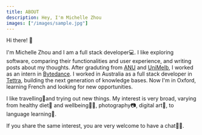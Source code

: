 ```yaml
---
title: ABOUT
description: Hey, I'm Michelle Zhou
images: ["/images/sample.jpg"]
---
```

<!-- emoji cheatsheet: 
https://www.webfx.com/tools/emoji-cheat-sheet/ -->

Hi there! :wave:

I'm Michelle Zhou and I am a full stack developer:computer:. I like exploring software, comparing their functionalities and user experience, and writing posts about my thoughts. After graduting from [ANU](https://www.anu.edu.au/) and [UniMelb](https://www.unimelb.edu.au/), I worked as an intern in [Bytedance](https://www.bytedance.com/en/). I worked in Australia as a full stack developer in [Tettra](https://tettra.com/), building the next generation of knowledge bases. Now I'm in Oxford, learning French and looking for new opportunities.

I like travelling:round_pushpin:and trying out new things. My interest is very broad, varying from healthy diet:stew: and wellbeing:ok_woman:, photography:camera:, digital art:art:, to language learning:notebook_with_decorative_cover:. 

If you share the same interest, you are very welcome to have a chat:yellow_heart::sparkling_heart:.

